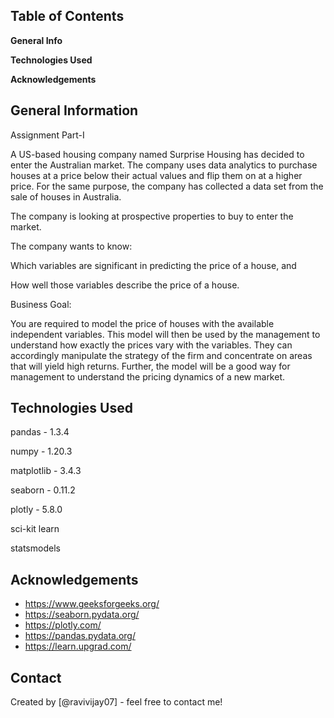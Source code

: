 ## Table of Contents

**General Info**

**Technologies Used**

**Acknowledgements**




## General Information


Assignment Part-I

A US-based housing company named Surprise Housing has decided to enter the Australian market.
The company uses data analytics to purchase houses at a price below their actual values and flip them on at a higher price.
For the same purpose, the company has collected a data set from the sale of houses in Australia. 


The company is looking at prospective properties to buy to enter the market. 

The company wants to know:

Which variables are significant in predicting the price of a house, and

How well those variables describe the price of a house.

Business Goal: 

You are required to model the price of houses with the available independent variables. 
This model will then be used by the management to understand how exactly the prices vary with the variables. 
They can accordingly manipulate the strategy of the firm and concentrate on areas that will yield high returns.
Further, the model will be a good way for management to understand the pricing dynamics of a new market.


## Technologies Used

pandas - 1.3.4

numpy - 1.20.3

matplotlib - 3.4.3

seaborn - 0.11.2

plotly - 5.8.0

sci-kit learn

statsmodels

## Acknowledgements

- https://www.geeksforgeeks.org/ 
- https://seaborn.pydata.org/ 
- https://plotly.com/ 
- https://pandas.pydata.org/ 
- https://learn.upgrad.com/

## Contact

Created by [@ravivijay07] - feel free to contact me!


